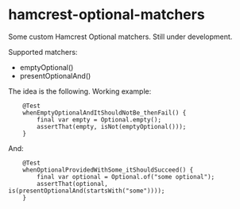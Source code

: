 # hamcrest-optional-matchers
Some custom Hamcrest Optional matchers. Still under development.

Supported matchers:
- emptyOptional()
- presentOptionalAnd()

The idea is the following. Working example:
```
    @Test
    whenEmptyOptionalAndItShouldNotBe_thenFail() {
        final var empty = Optional.empty();
        assertThat(empty, isNot(emptyOptional()));
    }
```

And:
```
    @Test
    whenOptionalProvidedWithSome_itShouldSucceed() {
        final var optional = Optional.of("some optional");
        assertThat(optional, is(presentOptionalAnd(startsWith("some"))));
    }
```
